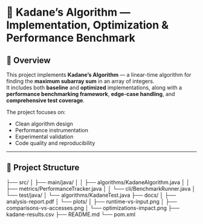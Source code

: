 # 🚀 Kadane’s Algorithm — Implementation, Optimization & Performance Benchmark

## 🧭 Overview
This project implements **Kadane’s Algorithm** — a linear-time algorithm for finding the **maximum subarray sum** in an array of integers.  
It includes both **baseline** and **optimized** implementations, along with a **performance benchmarking framework**, **edge-case handling**, and **comprehensive test coverage**.

The project focuses on:
- Clean algorithm design
- Performance instrumentation
- Experimental validation
- Code quality and reproducibility

---

## 📁 Project Structure
├── src/
│ ├── main/java/
│ │ ├── algorithms/KadaneAlgorithm.java
│ │ ├── metrics/PerformanceTracker.java
│ │ └── cli/BenchmarkRunner.java
│ └── test/java/
│ └── algorithms/KadaneTest.java
├── docs/
│ ├── analysis-report.pdf
│ └── plots/
│ ├── runtime-vs-input.png
│ ├── comparisons-vs-accesses.png
│ └── optimizations-impact.png
├── kadane-results.csv
├── README.md
└── pom.xml